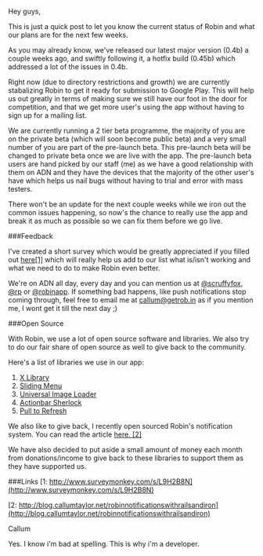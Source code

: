 Hey guys,

This is just a quick post to let you know the current status of Robin and what our plans are for the next few weeks.

As you may already know, we've released our latest major version (0.4b) a couple weeks ago, and swiftly following it, a hotfix build (0.45b) which addressed a lot of the issues in 0.4b.

Right now (due to directory restrictions and growth) we are currently stabalizing Robin to get it ready for submission to Google Play. This will help us out greatly in terms of making sure we still have our foot in the door for competition, and that we get more user's using the app without having to sign up for a mailing list.

We are currently running a 2 tier beta programme, the majority of you are on the private beta (which will soon become public beta) and a very small number of you are part of the pre-launch beta. This pre-launch beta will be changed to private beta once we are live with the app. The pre-launch beta users are hand picked by our staff (me) as we have a good relationship with them on ADN and they have the devices that the majority of the other user's have which helps us nail bugs without having to trial and error with mass testers.

There won't be an update for the next couple weeks while we iron out the common issues happening, so now's the chance to really use the app and break it as much as possible so we can fix them before we go live.

###Feedback

I've created a short survey which would be greatly appreciated if you filled out [here[1]](http://www.surveymonkey.com/s/L9H2B8N) which will really help us add to our list what is/isn't working and what we need to do to make Robin even better.

We're on ADN all day, every day and you can mention us at [@scruffyfox](https://alpha.app.net/scruffyfox), [@rp](https://alpha.app.net/rp) or [@robinapp](https://alpha.app.net/robinapp). If something bad happens, like push notifications stop coming through, feel free to email me at [callum@getrob.in](mailto:callum@getrob.in) as if you mention me, I wont get it till the next day ;)

###Open Source

With Robin, we use a lot of open source software and libraries. We also try to do our fair share of open source as well to give back to the community.

Here's a list of libraries we use in our app:

1. [X Library](https://github.com/scruffyfox/X-Library)
1. [Sliding Menu](https://github.com/jfeinstein10/SlidingMenu)
1. [Universal Image Loader](https://github.com/nostra13/Android-Universal-Image-Loader)
1. [Actionbar Sherlock](http://abs.io)
1. [Pull to Refresh](https://github.com/chrisbanes/Android-PullToRefresh)

We also like to give back, I recently open sourced Robin's notification system. You can read the article [here. [2]](http://blog.callumtaylor.net/robinnotificationswithrailsandiron)

We have also decided to put aside a small amount of money each month from donations/income to give back to these libraries to support them as they have supported us.

###Links
[1: http://www.surveymonkey.com/s/L9H2B8N](http://www.surveymonkey.com/s/L9H2B8N)

[2: http://blog.callumtaylor.net/robinnotificationswithrailsandiron](http://blog.callumtaylor.net/robinnotificationswithrailsandiron)

Callum

Yes. I know i'm bad at spelling. This is why i'm a developer.